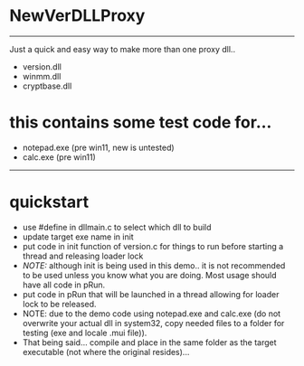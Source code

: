 # NewVerDLLProxy

---

Just a quick and easy way to make more than one proxy dll.. 
 - version.dll
 - winmm.dll
 - cryptbase.dll
   
# this contains some test code for...
 - notepad.exe (pre win11, new is untested)
 - calc.exe (pre win11)

---
# quickstart
- use #define in dllmain.c to select which dll to build
- update target exe name in init
- put code in init function of version.c for things to run before starting a thread and releasing loader lock
- *NOTE:* although init is being used in this demo.. it is not recommended to be used unless you know what you are doing. Most usage should have all code in pRun.
- put code in pRun that will be launched in a thread allowing for loader lock to be released.
- NOTE: due to the demo code using notepad.exe and calc.exe (do not overwrite your actual dll in system32, copy needed files to a folder for testing (exe and locale .mui file)).
- That being said... compile and place in the same folder as the target executable (not where the original resides)...

